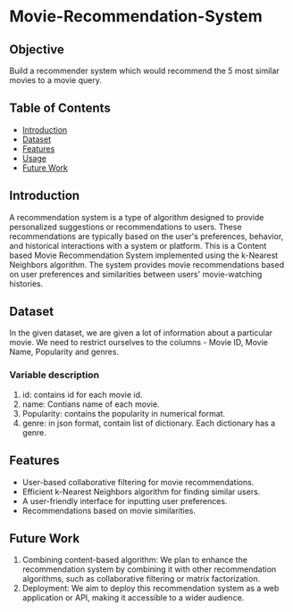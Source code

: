 # Movie-Recommendation-System

## Objective
Build a recommender system which would recommend the 5 most similar movies to a movie query.

## Table of Contents
- [Introduction](#introduction)
- [Dataset](#dataset)
- [Features](#features)
- [Usage](#usage)
- [Future Work](#future_work)

## Introduction
A recommendation system is a type of algorithm designed to provide personalized suggestions or recommendations to users. These recommendations are typically based on the user's preferences, behavior, and historical interactions with a system or platform.
This is a Content based Movie Recommendation System implemented using the k-Nearest Neighbors algorithm. The system provides movie recommendations based on user preferences and similarities between users' movie-watching histories.

## Dataset
In the given dataset, we are given a lot of information about a particular movie. We need to restrict ourselves to the columns - Movie ID, Movie Name, Popularity and genres.
### Variable description
1. id: contains id for each movie id.
2. name: Contians name of each movie.
3. Popularity: contains the popularity in numerical format.
4. genre: in json format, contain list of dictionary. Each dictionary has a genre.

## Features

- User-based collaborative filtering for movie recommendations.
- Efficient k-Nearest Neighbors algorithm for finding similar users.
- A user-friendly interface for inputting user preferences.
- Recommendations based on  movie similarities.

## Future Work
1. Combining content-based algorithm: We plan to enhance the recommendation system by combining it with other recommendation algorithms, such as collaborative filtering or matrix factorization.
2. Deployment: We aim to deploy this recommendation system as a web application or API, making it accessible to a wider audience.



